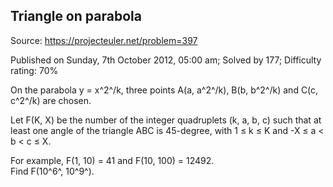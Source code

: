 Triangle on parabola
--------------------

Source: https://projecteuler.net/problem=397

Published on Sunday, 7th October 2012, 05:00 am; Solved by 177;
Difficulty rating: 70%

On the parabola y = x^2^/k, three points A(a, a^2^/k), B(b, b^2^/k) and
C(c, c^2^/k) are chosen.

Let F(K, X) be the number of the integer quadruplets (k, a, b, c) such
that at least one angle of the triangle ABC is 45-degree, with 1 ≤ k ≤ K
and -X ≤ a \< b \< c ≤ X.

For example, F(1, 10) = 41 and F(10, 100) = 12492.\
 Find F(10^6^, 10^9^).
